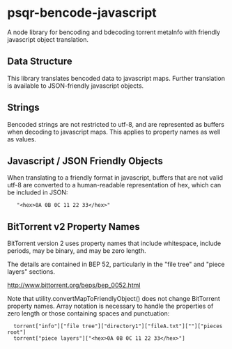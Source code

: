 # psqr-bencode-javascript
A node library for bencoding and bdecoding torrent metaInfo with friendly javascript object translation.

## Data Structure
This library translates bencoded data to javascript maps. Further translation is
available to JSON-friendly javascript objects.

## Strings
Bencoded strings are not restricted to utf-8, and are represented as buffers
when decoding to javascript maps. This applies to property names as well as
values.

## Javascript / JSON Friendly Objects
When translating to a friendly format in javascript, buffers that are
not valid utf-8 are converted to a human-readable representation of hex,
which can be included in JSON:
```
   "<hex>0A 0B 0C 11 22 33</hex>"
```

## BitTorrent v2 Property Names
BitTorrent version 2 uses property names that include whitespace, include
periods, may be binary, and may be zero length.

The details are contained in BEP 52, particularly in the "file tree" and
"piece layers" sections.

  http://www.bittorrent.org/beps/bep_0052.html


Note that utility.convertMapToFriendlyObject() does not change BitTorrent
property names. Array notation is necessary to handle the properties of
zero length or those containing spaces and punctuation:
```
  torrent["info"]["file tree"]["directory1"]["fileA.txt"][""]["pieces root"]
  torrent["piece layers"]["<hex>0A 0B 0C 11 22 33</hex>"]
```
